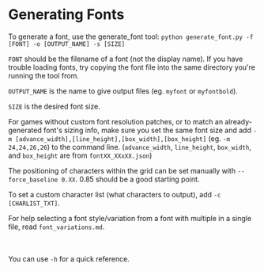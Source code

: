 Generating Fonts
================

To generate a font, use the generate_font tool: `python generate_font.py -f [FONT] -o [OUTPUT_NAME] -s [SIZE]`

`FONT` should be the filename of a font (not the display name). If you have trouble loading fonts, try copying
the font file into the same directory you're running the tool from.

`OUTPUT_NAME` is the name to give output files (eg. `myfont` or `myfontbold`).

`SIZE` is the desired font size.

For games without custom font resolution patches, or to match an already-generated font's sizing info,
make sure you set the same font size and add `-m [advance_width],[line_height],[box_width],[box_height]`
(eg. `-m 24,24,26,26`) to the command line.
(`advance_width`, `line_height`, `box_width`, and `box_height` are from `fontXX_XXxXX.json`)

The positioning of characters within the grid can be set manually with `--force_baseline 0.XX`.
0.85 should be a good starting point.

To set a custom character list (what characters to output), add `-c [CHARLIST_TXT]`.

For help selecting a font style/variation from a font with multiple in a single file, read `font_variations.md`.

　

You can use `-h` for a quick reference.